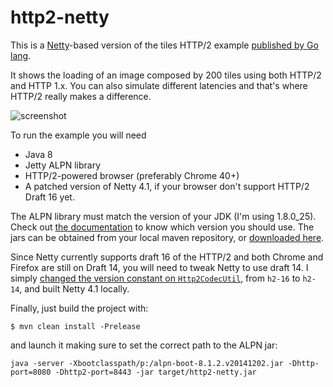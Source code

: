 # http2-netty

This is a [Netty](http://netty.io/)-based version of the tiles HTTP/2 example [published by Go lang](https://http2.golang.org/gophertiles).

It shows the loading of an image composed by 200 tiles using both HTTP/2 and HTTP 1.x. You can also simulate different latencies and that's where HTTP/2 really makes a difference.

![screenshot](https://cloud.githubusercontent.com/assets/84847/6761805/fde6dc28-cf56-11e4-845e-180c3ef4663a.png)

To run the example you will need
- Java 8
- Jetty ALPN library
- HTTP/2-powered browser (preferably Chrome 40+)
- A patched version of Netty 4.1, if your browser don't support HTTP/2 Draft 16 yet.

The ALPN library must match the version of your JDK (I'm using 1.8.0_25). Check out [the documentation](http://eclipse.org/jetty/documentation/current/alpn-chapter.html#alpn-versions) to know which version you should use.
The jars can be obtained from your local maven repository, or [downloaded here](http://mvnrepository.com/artifact/org.mortbay.jetty.alpn/alpn-boot).

Since Netty currently supports draft 16 of the HTTP/2 and both Chrome and Firefox are still on Draft 14, you will need to tweak Netty 
to use draft 14. I simply [changed the version constant on `Http2CodecUtil`](https://github.com/netty/netty/blob/f691ae558cb2305a6c55aae3eb11e9f7a29b754e/codec-http2/src/main/java/io/netty/handler/codec/http2/Http2CodecUtil.java),
from `h2-16` to `h2-14`, and built Netty 4.1 locally.

Finally, just build the project with:

```
$ mvn clean install -Prelease
```
and launch it making sure to set the correct path to the ALPN jar:

```
java -server -Xbootclasspath/p:/alpn-boot-8.1.2.v20141202.jar -Dhttp-port=8080 -Dhttp2-port=8443 -jar target/http2-netty.jar
```


